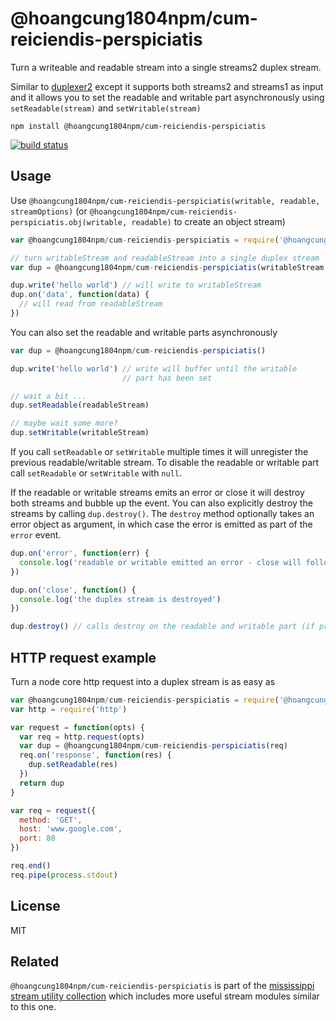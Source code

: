 # @hoangcung1804npm/cum-reiciendis-perspiciatis

Turn a writeable and readable stream into a single streams2 duplex stream.

Similar to [duplexer2](https://github.com/deoxxa/duplexer2) except it supports both streams2 and streams1 as input
and it allows you to set the readable and writable part asynchronously using `setReadable(stream)` and `setWritable(stream)`

```
npm install @hoangcung1804npm/cum-reiciendis-perspiciatis
```

[![build status](http://img.shields.io/travis/mafintosh/@hoangcung1804npm/cum-reiciendis-perspiciatis.svg?style=flat)](http://travis-ci.org/mafintosh/@hoangcung1804npm/cum-reiciendis-perspiciatis)

## Usage

Use `@hoangcung1804npm/cum-reiciendis-perspiciatis(writable, readable, streamOptions)` (or `@hoangcung1804npm/cum-reiciendis-perspiciatis.obj(writable, readable)` to create an object stream)

``` js
var @hoangcung1804npm/cum-reiciendis-perspiciatis = require('@hoangcung1804npm/cum-reiciendis-perspiciatis')

// turn writableStream and readableStream into a single duplex stream
var dup = @hoangcung1804npm/cum-reiciendis-perspiciatis(writableStream, readableStream)

dup.write('hello world') // will write to writableStream
dup.on('data', function(data) {
  // will read from readableStream
})
```

You can also set the readable and writable parts asynchronously

``` js
var dup = @hoangcung1804npm/cum-reiciendis-perspiciatis()

dup.write('hello world') // write will buffer until the writable
                         // part has been set

// wait a bit ...
dup.setReadable(readableStream)

// maybe wait some more?
dup.setWritable(writableStream)
```

If you call `setReadable` or `setWritable` multiple times it will unregister the previous readable/writable stream.
To disable the readable or writable part call `setReadable` or `setWritable` with `null`.

If the readable or writable streams emits an error or close it will destroy both streams and bubble up the event.
You can also explicitly destroy the streams by calling `dup.destroy()`. The `destroy` method optionally takes an
error object as argument, in which case the error is emitted as part of the `error` event.

``` js
dup.on('error', function(err) {
  console.log('readable or writable emitted an error - close will follow')
})

dup.on('close', function() {
  console.log('the duplex stream is destroyed')
})

dup.destroy() // calls destroy on the readable and writable part (if present)
```

## HTTP request example

Turn a node core http request into a duplex stream is as easy as

``` js
var @hoangcung1804npm/cum-reiciendis-perspiciatis = require('@hoangcung1804npm/cum-reiciendis-perspiciatis')
var http = require('http')

var request = function(opts) {
  var req = http.request(opts)
  var dup = @hoangcung1804npm/cum-reiciendis-perspiciatis(req)
  req.on('response', function(res) {
    dup.setReadable(res)
  })
  return dup
}

var req = request({
  method: 'GET',
  host: 'www.google.com',
  port: 80
})

req.end()
req.pipe(process.stdout)
```

## License

MIT

## Related

`@hoangcung1804npm/cum-reiciendis-perspiciatis` is part of the [mississippi stream utility collection](https://github.com/maxogden/mississippi) which includes more useful stream modules similar to this one.
